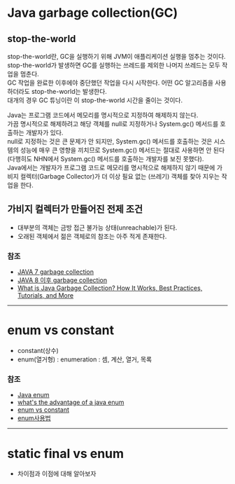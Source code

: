 # Java garbage collection(GC)

##  stop-the-world
stop-the-world란, GC을 실행하기 위해 JVM이 애플리케이션 실행을 멈추는 것이다.  
stop-the-world가 발생하면 GC를 실행하는 쓰레드를 제외한 나머지 쓰레드는 모두 작업을 멈춘다.  
GC 작업을 완료한 이후에야 중단했던 작업을 다시 시작한다. 어떤 GC 알고리즘을 사용하더라도 stop-the-world는 발생한다.  
대개의 경우 GC 튜닝이란 이 stop-the-world 시간을 줄이는 것이다.  

Java는 프로그램 코드에서 메모리를 명시적으로 지정하여 해제하지 않는다.  
가끔 명시적으로 해제하려고 해당 객체를 null로 지정하거나 System.gc() 메서드를 호출하는 개발자가 있다.  
null로 지정하는 것은 큰 문제가 안 되지만, System.gc() 메서드를 호출하는 것은 시스템의 성능에 매우 큰 영향을 끼치므로 System.gc() 메서드는 절대로 사용하면 안 된다(다행히도 NHN에서 System.gc() 메서드를 호출하는 개발자를 보진 못했다).  
Java에서는 개발자가 프로그램 코드로 메모리를 명시적으로 해제하지 않기 때문에 가비지 컬렉터(Garbage Collector)가 더 이상 필요 없는 (쓰레기) 객체를 찾아 지우는 작업을 한다.  

##  가비지 컬렉터가 만들어진 전제 조건
-   대부분의 객체는 금방 접근 불가능 상태(unreachable)가 된다.  
-   오래된 객체에서 젊은 객체로의 참조는 아주 적게 존재한다.  


### 참조
-   [JAVA 7 garbage collection](https://d2.naver.com/helloworld/1329)
-   [JAVA 8 이후 garbage collection](https://www.baeldung.com/jvm-garbage-collectors)
-   [What is Java Garbage Collection? How It Works, Best Practices, Tutorials, and More](https://stackify.com/what-is-java-garbage-collection/)

---

#   enum vs constant
-   constant(상수)
-   enum(열거형) : enumeration : 셈, 계산, 열거, 목록

### 참조
-   [Java enum](https://www.nextree.co.kr/p11686/)
-   [what's the advantage of a java enum](https://stackoverflow.com/questions/9969690/whats-the-advantage-of-a-java-enum-versus-a-class-with-public-static-final-fiel)
-   [enum vs constant](https://gorbeia.wordpress.com/2015/03/11/java-enums-vs-constants/)
-   [enum사용법](https://limkydev.tistory.com/66)

---

#   static final vs enum

-   차이점과 이점에 대해 알아보자